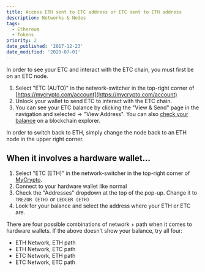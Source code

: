 ```yaml
---
title: Access ETH sent to ETC address or ETC sent to ETH address
description: Networks & Nodes
tags:
  - Ethereum
  - Tokens
priority: 2
date_published: '2017-12-23'
date_modified: '2020-07-01'
---
```


In order to see your ETC and interact with the ETC chain, you must first be on an ETC node.

1. Select "ETC (AUTO)" in the network-switcher in the top-right corner of [https://mycrypto.com/account](https://mycrypto.com/account)
2. Unlock your wallet to send ETC to interact with the ETC chain.
3. You can see your ETC balance by clicking the "View & Send" page in the navigation and selected -> "View Address". You can also [check your balance](/how-to/accessing-wallet/how-to-check-the-balance-of-your-account) on a blockchain explorer.

In order to switch back to ETH, simply change the node back to an ETH node in the upper right corner.

## When it involves a hardware wallet...

1. Select "ETC (ETH)" in the network-switcher in the top-right corner of [MyCrypto](https://mycrypto.com/account).
2. Connect to your hardware wallet like normal
3. Check the "Addresses" dropdown at the top of the pop-up. Change it to `TREZOR (ETH)` or `LEDGER (ETH)`
4. Look for your balance and select the address where your ETH or ETC are.

There are four possible combinations of network + path when it comes to hardware wallets. If the above doesn't show your balance, try all four:

* ETH Network, ETH path
* ETH Network, ETC path
* ETC Network, ETH path
* ETC Network, ETC path
